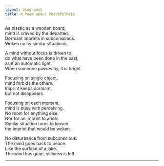 ```yaml
---
layout: blog-post
title: A Poem about Peacefulness
---
```


As plastic as a wooden board,  
mind is craved by the departed.  
Dormant imprints in subconscious.  
Woken up by similar situations.  

A mind without focus is driven to  
do what have been done in the past,  
as if an automatic light.  
When someone passes by, it is bright.  

Focusing on single object,  
mind forbids the others.  
Imprint keeps dormant,  
but not disappears.  

Focusing on each moment,  
mind is busy with perceiving.  
No room for anything else.  
Nor for an imprint to arise.  
Similar situation turns to loosen  
the imprint that would be woken.  

No disturbance from subconscious.  
The mind goes back to peace.  
Like the surface of a lake.  
The wind has gone, stillness is left.  

---
